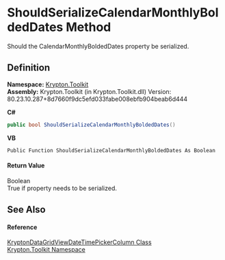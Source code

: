 # ShouldSerializeCalendarMonthlyBoldedDates Method


Should the CalendarMonthlyBoldedDates property be serialized.



## Definition
**Namespace:** <a href="79d2eac2-21f4-54ff-7552-b20c33c30600.md">Krypton.Toolkit</a>  
**Assembly:** Krypton.Toolkit (in Krypton.Toolkit.dll) Version: 80.23.10.287+8d7660f9dc5efd033fabe008ebfb904beab6d444

**C#**
``` C#
public bool ShouldSerializeCalendarMonthlyBoldedDates()
```
**VB**
``` VB
Public Function ShouldSerializeCalendarMonthlyBoldedDates As Boolean
```



#### Return Value
Boolean  
True if property needs to be serialized.

## See Also


#### Reference
<a href="4b982974-4f58-4c7f-b59d-75ab5f2cd812.md">KryptonDataGridViewDateTimePickerColumn Class</a>  
<a href="79d2eac2-21f4-54ff-7552-b20c33c30600.md">Krypton.Toolkit Namespace</a>  

